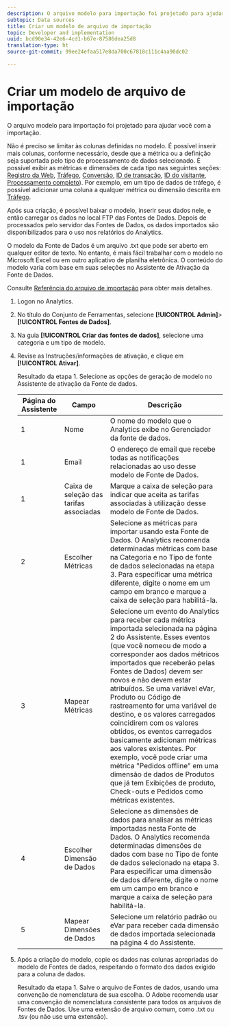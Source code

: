 ```yaml
---
description: O arquivo modelo para importação foi projetado para ajudar você com a importação.
subtopic: Data sources
title: Criar um modelo de arquivo de importação
topic: Developer and implementation
uuid: bcd90e34-42e6-4cd1-b67e-87586dea25d8
translation-type: ht
source-git-commit: 99ee24efaa517e8da700c67818c111c4aa90dc02

---
```



# Criar um modelo de arquivo de importação

O arquivo modelo para importação foi projetado para ajudar você com a importação.

Não é preciso se limitar às colunas definidas no modelo. É possível inserir mais colunas, conforme necessário, desde que a métrica ou a definição seja suportada pelo tipo de processamento de dados selecionado. É possível exibir as métricas e dimensões de cada tipo nas seguintes seções: [Registro da Web](/help/import/c-data-sources/c-datasrc-types/datasrc-web-log.md), [Tráfego](/help/import/c-data-sources/c-datasrc-types/datasrc-traffic.md), [Conversão](/help/import/c-data-sources/c-datasrc-types/datasrc-conversion.md), [ID de transação](/help/import/c-data-sources/c-datasrc-types/datasrc-transactionid.md), [ID do visitante](/help/import/c-data-sources/c-datasrc-types/datasrc-visitorid.md), [Processamento completo](/help/import/c-data-sources/c-datasrc-types/datasrc-full-processing.md)). Por exemplo, em um tipo de dados de tráfego, é possível adicionar uma coluna a qualquer métrica ou dimensão descrita em [Tráfego](/help/import/c-data-sources/c-datasrc-types/datasrc-traffic.md).

Após sua criação, é possível baixar o modelo, inserir seus dados nele, e então carregar os dados no local FTP das Fontes de Dados. Depois de processados pelo servidor das Fontes de Dados, os dados importados são disponibilizados para o uso nos relatórios do Analytics.

O modelo da Fonte de Dados é um arquivo .txt que pode ser aberto em qualquer editor de texto. No entanto, é mais fácil trabalhar com o modelo no Microsoft Excel ou em outro aplicativo de planilha eletrônica. O conteúdo do modelo varia com base em suas seleções no Assistente de Ativação da Fonte de Dados.

Consulte [Referência do arquivo de importação](/help/import/c-data-sources/datasrc-template/datasrc-import-file-reference.md) para obter mais detalhes.

1. Logon no Analytics.
1. No título do Conjunto de Ferramentas, selecione **[!UICONTROL Admin]**> **[!UICONTROL Fontes de Dados]**.
1. Na guia **[!UICONTROL Criar das fontes de dados]**, selecione uma categoria e um tipo de modelo.
1. Revise as Instruções/informações de ativação, e clique em **[!UICONTROL Ativar]**.

   Resultado da etapa 1. Selecione as opções de geração de modelo no Assistente de ativação da Fonte de dados.

   | Página do Assistente | Campo | Descrição |
   |--- |--- |--- |
   | 1 | Nome | O nome do modelo que o Analytics exibe no Gerenciador da fonte de dados. |
   | 1 | Email | O endereço de email que recebe todas as notificações relacionadas ao uso desse modelo de Fonte de Dados. |
   | 1 | Caixa de seleção das tarifas associadas | Marque a caixa de seleção para indicar que aceita as tarifas associadas à utilização desse modelo de Fonte de Dados. |
   | 2 | Escolher Métricas | Selecione as métricas para importar usando esta Fonte de Dados. O Analytics recomenda determinadas métricas com base na Categoria e no Tipo de fonte de dados selecionadas na etapa 3.  Para especificar uma métrica diferente, digite o nome em um campo em branco e marque a caixa de seleção para habilitá-la. |
   | 3 | Mapear Métricas | Selecione um evento do Analytics para receber cada métrica importada selecionada na página 2 do Assistente.  Esses eventos (que você nomeou de modo a corresponder aos dados métricos importados que receberão pelas Fontes de Dados) devem ser novos e não devem estar atribuídos.  Se uma variável eVar, Produto ou Código de rastreamento for uma variável de destino, e os valores carregados coincidirem com os valores obtidos, os eventos carregados basicamente adicionam métricas aos valores existentes. Por exemplo, você pode criar uma métrica &quot;Pedidos offline&quot; em uma dimensão de dados de Produtos que já tem Exibições de produto, Check-outs e Pedidos como métricas existentes. |
   | 4 | Escolher Dimensão de Dados | Selecione as dimensões de dados para analisar as métricas importadas nesta Fonte de Dados. O Analytics recomenda determinadas dimensões de dados com base no Tipo de fonte de dados selecionado na etapa 3.  Para especificar uma dimensão de dados diferente, digite o nome em um campo em branco e marque a caixa de seleção para habilitá-la. |
   | 5 | Mapear Dimensões de Dados | Selecione um relatório padrão ou eVar para receber cada dimensão de dados importada selecionada na página 4 do Assistente. |

1. Após a criação do modelo, copie os dados nas colunas apropriadas do modelo de Fontes de dados, respeitando o formato dos dados exigido para a coluna de dados.

   Resultado da etapa 1. Salve o arquivo de Fontes de dados, usando uma convenção de nomenclatura de sua escolha. O Adobe recomenda usar uma convenção de nomenclatura consistente para todos os arquivos de Fontes de Dados. Use uma extensão de arquivo comum, como .txt ou .tsv (ou não use uma extensão).


